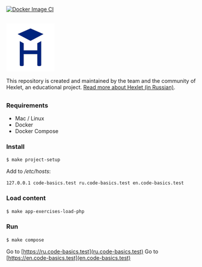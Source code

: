 [![Docker Image CI](https://github.com/hexlet-basics/hexlet_basics/workflows/Docker%20Image%20CI/badge.svg)](https://github.com/hexlet-basics/hexlet_basics/actions)

##
[![Hexlet Ltd. logo](https://raw.githubusercontent.com/Hexlet/hexletguides.github.io/master/images/hexlet_logo128.png)](https://ru.hexlet.io/pages/about?utm_source=github&utm_medium=link&utm_campaign=hexlet-basics)

This repository is created and maintained by the team and the community of Hexlet, an educational project. [Read more about Hexlet (in Russian)](https://ru.hexlet.io/pages/about?utm_source=github&utm_medium=link&utm_campaign=hexlet-basics).
##
### Requirements

* Mac / Linux
* Docker
* Docker Compose

### Install

```sh
$ make project-setup
```

Add to _/etc/hosts_:

    127.0.0.1 code-basics.test ru.code-basics.test en.code-basics.test

### Load content

```sh
$ make app-exercises-load-php
```

### Run

```sh
$ make compose
```

Go to [https://ru.code-basics.test](ru.code-basics.test)
Go to [https://en.code-basics.test](en.code-basics.test)

